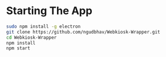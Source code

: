 # Starting The App
```sh
sudo npm install -g electron
git clone https://github.com/ngudbhav/Webkiosk-Wrapper.git
cd Webkiosk-Wrapper
npm install
npm start
```